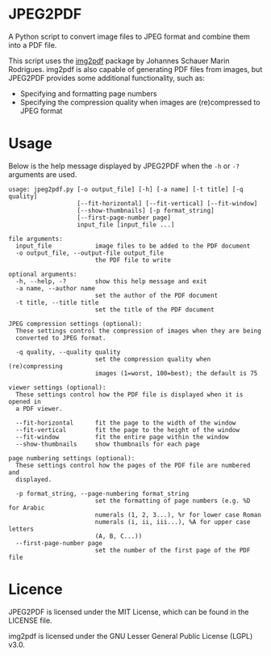 # JPEG2PDF

A Python script to convert image files to JPEG format and combine them into a PDF file.

This script uses the [img2pdf](https://pypi.org/project/img2pdf/) package by Johannes Schauer Marin Rodrigues. img2pdf is also capable of generating PDF files from images, but JPEG2PDF provides some additional functionality, such as:

* Specifying and formatting page numbers
* Specifying the compression quality when images are (re)compressed to JPEG format

# Usage

Below is the help message displayed by JPEG2PDF when the `-h` or `-?` arguments are used.

```
usage: jpeg2pdf.py [-o output_file] [-h] [-a name] [-t title] [-q quality]
                   [--fit-horizontal] [--fit-vertical] [--fit-window]
                   [--show-thumbnails] [-p format_string]
                   [--first-page-number page]
                   input_file [input_file ...]

file arguments:
  input_file            image files to be added to the PDF document
  -o output_file, --output-file output_file
                        the PDF file to write

optional arguments:
  -h, --help, -?        show this help message and exit
  -a name, --author name
                        set the author of the PDF document
  -t title, --title title
                        set the title of the PDF document

JPEG compression settings (optional):
  These settings control the compression of images when they are being
  converted to JPEG format.

  -q quality, --quality quality
                        set the compression quality when (re)compressing
                        images (1=worst, 100=best); the default is 75

viewer settings (optional):
  These settings control how the PDF file is displayed when it is opened in
  a PDF viewer.

  --fit-horizontal      fit the page to the width of the window
  --fit-vertical        fit the page to the height of the window
  --fit-window          fit the entire page within the window
  --show-thumbnails     show thumbnails for each page

page numbering settings (optional):
  These settings control how the pages of the PDF file are numbered and
  displayed.

  -p format_string, --page-numbering format_string
                        set the formatting of page numbers (e.g. %D for Arabic
                        numerals (1, 2, 3...), %r for lower case Roman
                        numerals (i, ii, iii...), %A for upper case letters
                        (A, B, C...))
  --first-page-number page
                        set the number of the first page of the PDF file
```
 
# Licence

JPEG2PDF is licensed under the MIT License, which can be found in the LICENSE file.

img2pdf is licensed under the GNU Lesser General Public License (LGPL) v3.0.
